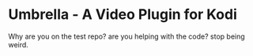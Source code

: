 # Umbrella - A Video Plugin for Kodi

Why are you on the test repo? are you helping with the code? stop being weird.
